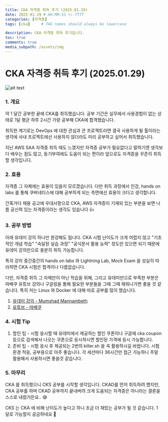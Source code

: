 ```yaml
---
title: CKA 자격증 취득 후기 (2025.01.29)
date: 2025-01-29 # HH:MM:SS +/-TTTT
categories: [자격증]
tags: [cka]     # TAG names should always be lowercase

description: CKA 자격증 취득 후기입니다.
toc: true
comments: true
media_subpath: /assets/img
---
```


# CKA 자격증 취득 후기 (2025.01.29)

![alt text](cka후기.png)
<!-- <figure><img src=".gitbook/assets/image.png" alt=""><figcaption></figcaption></figure> -->

### 1. 개요&#x20;

약 1 달간 공부한 끝에 CKA를 취득했습니다. 공부 기간은 실무에서 사용경험이 없는 상태로 1달 평균 하루 2시간 가량 공부해 CKA에 합격했습니다.&#x20;

취득한 계기로는 DevOps 에 대한 관심과 큰 프로젝트라면 결국 사용하게 될 툴이라는 생각에 사내 프로젝트에선 사용하지 않더라도 미리 공부하고 싶어서 취득했습니다.

지난 AWS SAA 자격증 취득 때도 느꼈지만 자격증 공부가 필요없다고 말하기엔 생각보다 배우는 점도 많고, 동기부여에도 도움이 되는 편이라 앞으로도 자격증을 꾸준히 취득할 생각입니다.

### 2. 효용

자격증 그 자체에는 효용이 있을지 모르겠습니다. 다만 취득 과정에서 인강, hands on labs 를 통해 쿠버네티스에 대해 공부하게 되는 측면에선 효용이 크다고 생각합니다.&#x20;

간혹가다 채용 공고에 우대사항으로 CKA, AWS 자격증이 기재되 있는 부분을 보면 나름 공신력 있는 자격증이라는 생각도 있습니다 👍

### 3. 공부 방법

아래 유데미 강의 하나만 완강해도 됩니다. CKA 시험 난이도가 크게 어렵지 않고 "기초적인 개념 학습" "숙달된 실습 과정" "공식문서 활용 능력" 정도만 있으면 되기 때문에 유데미 강의만으로 충분히 취득 가능합니다.

특히 강의 중간중간의 hands on labs 와 Lightning Lab, Mock Exam 을  성실히 따라하면 CKA 시험은 합격이나 다름없습니다.

다만, 자격증 취득 그 자체만이 아닌 학습을 위해, 그리고 유데미만으로 부족한 부분은 따베쿠 유튜브 강의나 구글링을 통해 필요한 부분들을 그때 그때 채워나가면 좋을 것 같습니다. 특히 저는 Linux 와 Docker 에 대해 따로 공부를 많이 했습니다.

1. [유데미 강의 - Mumshad Mannambeth](https://www.udemy.com/course/certified-kubernetes-administrator-with-practice-tests/?srsltid=AfmBOoqg6XwC4-uAUJ8ru8UyxupLbwA74hZTdHb-LQU9CawcCxsZlDwB)
2. [유튜브 - 따베쿠](https://www.youtube.com/playlist?list=PLApuRlvrZKohaBHvXAOhUD-RxD0uQ3z0c)

### 4. 시험 Tip

1. 할인 팁 - 시험 응시할 때 유데미에서 제공하는 할인 쿠폰이나 구글에 cka coupon 등으로 검색해서 나오는 쿠폰으로 응시하시면 할인된 가격에 응시 가능합니다.
2. 준비 팁 - 시험 응시 후 제공되는 2번의 killer.sh 을 꼭 활용하시길 바랍니다. 시험 환경 적응, 공부용으로 아주 좋습니다. 각 세션마다 36시간만 접근 가능하니 주말 활용해서 사용하시면 좋을것 같습니다.

### 5. 마무리

CKA 를 취득했으니 CKS 공부를 시작할 생각입니다. CKAD를 먼저 취득하려 헀지만, CKA 공부를 하며 CKAD 공부까지 끝내버려 크게 도움되는 자격증은 아니라는 결론을 스스로 내렸거든요.. 😅&#x20;

CKS 는 CKA 에 비해 난이도가 높다고 하니 조금 더 재밌는 공부가 될 것 같습니다. 1 달로 가능할지 궁금하네요 🚀
